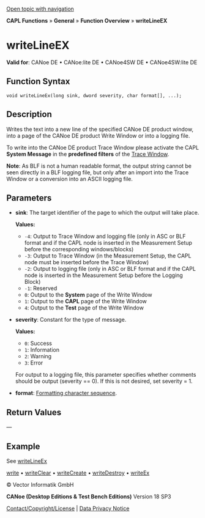 [Open topic with navigation](../../../../../CANoeDEFamily.htm#Topics/CAPLFunctions/Other/Functions/CAPLfunctionWriteLineEx.md)

**CAPL Functions** » **General** » **Function Overview** » **writeLineEX**

# writeLineEX

**Valid for**: CANoe DE • CANoe:lite DE • CANoe4SW DE • CANoe4SW:lite DE

## Function Syntax

```plaintext
void writeLineEx(long sink, dword severity, char format[], ...);
```

## Description

Writes the text into a new line of the specified CANoe DE product window, into a page of the CANoe DE product Write Window or into a logging file.

To write into the CANoe DE product Trace Window please activate the CAPL **System Message** in the **predefined filters** of the [Trace Window](../../../CANoeCANalyzer/Windows/Trace/TraceWindowFilter.md).

**Note**: As BLF is not a human readable format, the output string cannot be seen directly in a BLF logging file, but only after an import into the Trace Window or a conversion into an ASCII logging file.

## Parameters

- **sink**: The target identifier of the page to which the output will take place.

  **Values:**
  - `-4`: Output to Trace Window and logging file (only in ASC or BLF format and if the CAPL node is inserted in the Measurement Setup before the corresponding windows/blocks)
  - `-3`: Output to Trace Window (in the Measurement Setup, the CAPL node must be inserted before the Trace Window)
  - `-2`: Output to logging file (only in ASC or BLF format and if the CAPL node is inserted in the Measurement Setup before the Logging Block)
  - `-1`: Reserved
  - `0`: Output to the **System** page of the Write Window
  - `1`: Output to the **CAPL** page of the Write Window
  - `4`: Output to the **Test** page of the Write Window

- **severity**: Constant for the type of message.

  **Values:**
  - `0`: Success
  - `1`: Information
  - `2`: Warning
  - `3`: Error

  For output to a logging file, this parameter specifies whether comments should be output (severity == 0). If this is not desired, set severity = 1.

- **format**: [Formatting character sequence](../CAPLFunctionsWriteFormatExpressions.md).

## Return Values

—

## Example

See [writeLineEx](CAPLfunctionsExampleWrite.md)

[write](CAPLfunctionWrite.md) • [writeClear](CAPLfunctionWriteClear.md) • [writeCreate](CAPLfunctionWriteCreate.md) • [writeDestroy](CAPLfunctionWriteDestroy.md) • [writeEx](CAPLfunctionWriteEx.md)

© Vector Informatik GmbH

**CANoe (Desktop Editions & Test Bench Editions)** Version 18 SP3

[Contact/Copyright/License](../../../Shared/ContactCopyrightLicense.md) | [Data Privacy Notice](https://www.vector.com/int/en/company/get-info/privacy-policy/)

